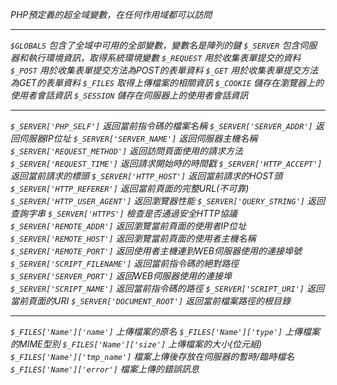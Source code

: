 *PHP預定義的超全域變數，在任何作用域都可以訪問*

***

*`$GLOBALS` 包含了全域中可用的全部變數，變數名是陣列的鍵*
*`$_SERVER` 包含伺服器和執行環境資訊，取得系統環境變數*
*`$_REQUEST` 用於收集表單提交的資料*
*`$_POST` 用於收集表單提交方法為POST的表單資料*
*`$_GET` 用於收集表單提交方法為GET的表單資料*
*`$_FILES` 取得上傳檔案的相關資訊*
*`$_COOKIE` 儲存在瀏覽器上的使用者會話資訊*
*`$_SESSION` 儲存在伺服器上的使用者會話資訊*

***

*`$_SERVER['PHP_SELF']` 返回當前指令碼的檔案名稱*
*`$_SERVER['SERVER_ADDR']` 返回伺服器IP位址*
*`$_SERVER['SERVER_NAME']` 返回伺服器主機名稱*
*`$_SERVER['REQUEST_METHOD']` 返回訪問頁面使用的請求方法*
*`$_SERVER['REQUEST_TIME']` 返回請求開始時的時間戳*
*`$_SERVER['HTTP_ACCEPT']` 返回當前請求的標頭*
*`$_SERVER['HTTP_HOST']` 返回當前請求的HOST頭*
*`$_SERVER['HTTP_REFERER']` 返回當前頁面的完整URL(不可靠)*
*`$_SERVER['HTTP_USER_AGENT']` 返回瀏覽器性能*
*`$_SERVER['QUERY_STRING']` 返回查詢字串*
*`$_SERVER['HTTPS']` 檢查是否通過安全HTTP協議*
*`$_SERVER['REMOTE_ADDR']` 返回瀏覽當前頁面的使用者IP位址*
*`$_SERVER['REMOTE_HOST']` 返回瀏覽當前頁面的使用者主機名稱*
*`$_SERVER['REMOTE_PORT']` 返回使用者主機連到WEB伺服器使用的連接埠號*
*`$_SERVER['SCRIPT_FILENAME']` 返回當前指令碼的絕對路徑*
*`$_SERVER['SERVER_PORT']` 返回WEB伺服器使用的連接埠*
*`$_SERVER['SCRIPT_NAME']` 返回當前指令碼的路徑*
*`$_SERVER['SCRIPT_URI']` 返回當前頁面的URI*
*`$_SERVER['DOCUMENT_ROOT']` 返回當前檔案路徑的根目錄*

***

*`$_FILES['Name']['name']` 上傳檔案的原名*
*`$_FILES['Name']['type']` 上傳檔案的MIME型別*
*`$_FILES['Name']['size']` 上傳檔案的大小(位元組)*
*`$_FILES['Name']['tmp_name']` 檔案上傳後存放在伺服器的暫時/臨時檔名*
*`$_FILES['Name']['error']` 檔案上傳的錯誤訊息*